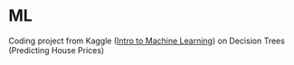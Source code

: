 # ML

Coding project from Kaggle ([Intro to Machine Learning](https://www.kaggle.com/learn/intro-to-machine-learning)) on Decision Trees (Predicting House Prices)
